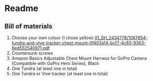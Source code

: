 # Readme

## Bill of materials

1. Choose your own colour (I chose yellow) [01_SH_2434778/1087654-tundra-and-vive-tracker-chest-mount-0f403a14-bcf7-4c83-9363-8ed552540971.pdf](01_SH_2434778/1087654-tundra-and-vive-tracker-chest-mount-0f403a14-bcf7-4c83-9363-8ed552540971.pdf)
2. Countersunk screws
3. Amazon Basics Adjustable Chest Mount Harness for GoPro Camera (Compatible with GoPro Hero Series), Black
4. One Tundra (at least one in total)
5. One Tundra or Vive tracker (at least one in total)
